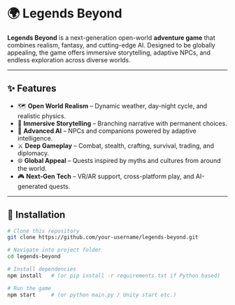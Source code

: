 # 🌍 Legends Beyond

**Legends Beyond** is a next-generation open-world **adventure game** that combines realism, fantasy, and cutting-edge AI. Designed to be globally appealing, the game offers immersive storytelling, adaptive NPCs, and endless exploration across diverse worlds.

---

## ✨ Features
- 🗺️ **Open World Realism** – Dynamic weather, day-night cycle, and realistic physics.  
- 📖 **Immersive Storytelling** – Branching narrative with permanent choices.  
- 🤖 **Advanced AI** – NPCs and companions powered by adaptive intelligence.  
- ⚔️ **Deep Gameplay** – Combat, stealth, crafting, survival, trading, and diplomacy.  
- 🌐 **Global Appeal** – Quests inspired by myths and cultures from around the world.  
- 🎮 **Next-Gen Tech** – VR/AR support, cross-platform play, and AI-generated quests.  

---

## 🚀 Installation
```bash
# Clone this repository
git clone https://github.com/your-username/legends-beyond.git

# Navigate into project folder
cd legends-beyond

# Install dependencies
npm install   # (or pip install -r requirements.txt if Python based)

# Run the game
npm start     # (or python main.py / Unity start etc.)

